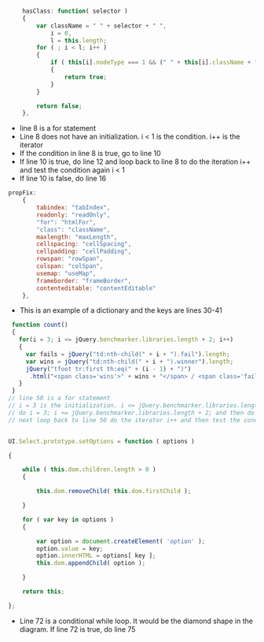 ```javascript

    hasClass: function( selector ) 
    {
		var className = " " + selector + " ",
			i = 0,
			l = this.length;
		for ( ; i < l; i++ ) 
        {
			if ( this[i].nodeType === 1 && (" " + this[i].className + " ").replace(rclass, " ").indexOf( className ) >= 0 ) 
            {
				return true;
			}
		}

		return false;
	},


```
* line 8 is a for statement
* Line 8 does not have an initialization. i < 1 is the condition. i++ is the iterator
* If the condition in line 8 is true, go to line 10
* If line 10 is true, do line 12 and loop back to line 8 to do the iteration i++ and test the condition again i < 1
* If line 10 is false, do line 16

```javascript
propFix: 
    {
    	tabindex: "tabIndex",
		readonly: "readOnly",
		"for": "htmlFor",
		"class": "className",
		maxlength: "maxLength",
		cellspacing: "cellSpacing",
		cellpadding: "cellPadding",
		rowspan: "rowSpan",
		colspan: "colSpan",
		usemap: "useMap",
		frameborder: "frameBorder",
		contenteditable: "contentEditable"
	},

```
* This is an example of a dictionary and the keys are lines 30-41

```javascript
 function count() 
 {
   for(i = 3; i <= jQuery.benchmarker.libraries.length + 2; i++) 
   {
     var fails = jQuery("td:nth-child(" + i + ").fail").length;
     var wins = jQuery("td:nth-child(" + i + ").winner").length;
     jQuery("tfoot tr:first th:eq(" + (i - 1) + ")")
      .html("<span class='wins'>" + wins + "</span> / <span class='fails'>" + fails + "</span>");
   }
 }
// line 50 is a for statement
// i = 3 is the initialization. i <= jQuery.benchmarker.libraries.length + 2; is the condition. i++ is the iterator
// do i = 3; i <= jQuery.benchmarker.libraries.length + 2; and then do lines 52-55
// next loop back to line 50 do the iterator i++ and then test the condition i <= jQuery.benchmarker.libraries.length + 2 again


```

```javascript

UI.Select.prototype.setOptions = function ( options ) 

{

    while ( this.dom.children.length > 0 ) 
    {

		this.dom.removeChild( this.dom.firstChild );

	}

	for ( var key in options ) 
    {

		var option = document.createElement( 'option' );
		option.value = key;
		option.innerHTML = options[ key ];
		this.dom.appendChild( option );

	}

	return this;

};

```
* Line 72 is a conditional while loop. It would be the diamond shape in the diagram. If line 72 is true, do line 75
